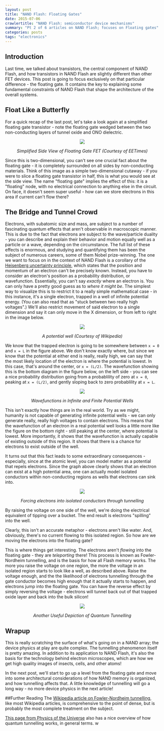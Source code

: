 ```yaml
---
layout: post
title: "NAND Flash: Floating Gates"
date: 2015-07-06
crawlertitle: "NAND Flash: semiconductor device mechanisms"
summary: "Pt 2 of 6 articles on NAND Flash; focuses on Floating gates"
categories: posts
tags: "electronics"
---
```


## Introduction
Last time, we talked about transistors, the central component of NAND Flash, and how transistors in NAND Flash are slightly different than other FET devices. This post is going to focus exclusively on that particular difference - the floating gate. It contains the key to explaining some fundamental constraints of NAND Flash that shape the architecture of the overall systems. 

## Float Like a Butterfly
For a quick recap of the last post, let's take a look again at a simplified floating gate transistor - note the floating gate wedged between the two non-conducting layers of tunnel oxide and ONO dielectric.

<div align="center">
<img src="http://m.eet.com/media/1175688/1212_mem_feat_keithley_fig1.jpg"/>
<p align="center"><em>Simplified Side View of Floating Gate FET (Courtesy of EETimes)</em></p>
</div>

Since this is two-dimensional, you can't see one crucial fact about the floating gate - it is completely surrounded on all sides by non-conducting materials. Think of this image as a simple two-dimensional cutaway - if you were to slice a floating gate transistor in half, this is what you would see at the side view. The name "floating gate" implies the effect of this: it is a "floating" node, with no electrical connection to anything else in the circuit. On face, it doesn't seem super useful - how can we store electrons in this area if current can't flow there?

## The Bridge and Tunnel Crowd
Electrons, with subatomic size and mass, are subject to a number of fascinating quantum effects that aren't observable in macroscopic manner. This is due to the fact that electrons are subject to the wave/particle duality - you can describe and explain their behavior and motion equally well as a particle or a wave, depending on the circumstance. The full list of these effects is enormous, and studying and quantifying them has been the subject of numerous careers, some of them Nobel prize-winning. The one we want to focus on in the context of NAND Flash is a corollary of the [Heisenberg uncertainty principle](https://en.wikipedia.org/wiki/Uncertainty_principle), which states that the position and momentum of an electron can't be precisely known. Instead, you have to consider an electron's position as a probability distribution, or wavefunction. Essentially, you can't say _exactly_ where an electron is. You can only have a pretty good guess as to _where it might be_. The simplest way to visualize this is to restrict it to a really simple mathematical case - in this instance, it's a single electron, trapped in a well of infinite potential energy. (You can also read that as "stuck between two really high voltages".) We'll also restrict movement of said electron to a single dimension and say it can only move in the X dimension, or from left to right in the image below. 

<div align="center">
<img src="https://upload.wikimedia.org/wikipedia/commons/1/13/Infinite_potential_well-en.svg"/>
<p align="center"><em>A potential well (Courtesy of Wikipedia)</em></p>
</div>

We know that the trapped electron is going to be somewhere between `x = 0` and `x = L` in the figure above. We don't know exactly where, but since we know that the potential at either end is really, really high, we can say that the most likely location of the electron is where the potential is lowest. In this case, that's around the center, or `x = (L/2)`. The wavefunction showing this is the bottom diagram in the figure below, on the left side - you can see a nice probability distribution going from a probablility of zero at `x = 0`, peaking at `x = (L/2)`, and gently sloping back to zero probablility at `x = L`. 

<div align="center">
<img src="http://labman.phys.utk.edu/phys222core/modules/m10/images/1d_pro2.gif"/>
<p align="center"><em>Wavefunctions in Infinite and Finite Potential Wells</em></p>
</div>

This isn't exactly how things are in the real world. Try as we might, humanity is not capable of generating infinite potential wells - we can only generate really, really high voltages to contain electrons. This means that the wavefunction of an electron in a real potential well looks a little more like the figure on the bottom right - still peaking at the center, where potential is lowest. More importantly, it shows that the wavefunction is actually capable of existing outside of this region. It shows that there is a chance for electrons to exist outside of the well. 

It turns out that this fact leads to some extraordinary consequences - especially, since at the atomic level, you can model matter as a potential that repels electrons. Since the graph above clearly shows that an electron can exist at a high potential area, one can actually model isolated conductors within non-conducting regions as wells that electrons can sink into. 

<div align="center">
<img src="http://www.nature.com/nmat/journal/v4/n2/images/nmat1307-f1.gif"/>
<p align="center"><em>Forcing electrons into isolated conductors through tunnelling</em></p>
</div>

By raising the voltage on one side of the well, we're doing the electrical equivalent of tipping over a bucket. The end result is electrons "spilling" into the well. 

Clearly, this isn't an accurate metaphor - electrons aren't like water. And, obviously, there's no current flowing to this isolated region. So how are we moving the electrons into the floating gate? 

This is where things get interesting. The electrons aren't _flowing_ into the floating gate - they are _teleporting_ there! This process is known as Fowler-Nordheim tunnelling, and is the basis for how all Flash memory works. The more you raise the voltage on one region, the more the voltage in an isolated region starts to look like a well, as described above. Raise the voltage enough, and the the likelihood of electrons tunnelling through the gate conductor becomes high enough that it actually starts to happen, and electrons jump into the floating gate. You can have the reverse effect by simply reversing the voltage - electrons will tunnel back out of that trapped oxide layer and back into the bulk silicon!

<div align="center">
<img src="http://abyss.uoregon.edu/~js/images/quantum_tunneling.gif"/>
<p align="center"><em>Another Useful Depiction of Quantum Tunnelling</em></p>
</div>

## Wrapup
This is really scratching the surface of what's going on in a NAND array; the device physics at play are quite complex. The tunnelling phenomenon itself is pretty amazing. In addition to its application to NAND Flash, it's also the basis for the technology behind electron microscopes, which are how we get high quality images of insects, cells, and other atoms!

In the next post, we'll start to go up a level from the floating gate and move into some architectural considerations of how NAND memory is organized, and how tunnelling affects that. A little knowledge of tunnelling will go a long way - no more device physics in the next article!

##Further Reading
The [Wikipedia article on Fowler-Nordheim tunnelling](https://en.wikipedia.org/wiki/Field_electron_emission#Fowler.E2.80.93Nordheim_tunneling), like most Wikipedia articles, is comprehensive to the point of dense, but is probably the most complete treatment on the subject.

[This page from Physics of the Universe](http://www.physicsoftheuniverse.com/topics_quantum_uncertainty.html) also has a nice overview of how quantum tunnelling works, in general terms. w
